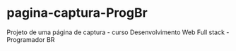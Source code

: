 # pagina-captura-ProgBr

Projeto de uma página de captura - curso Desenvolvimento Web Full stack - Programador BR
